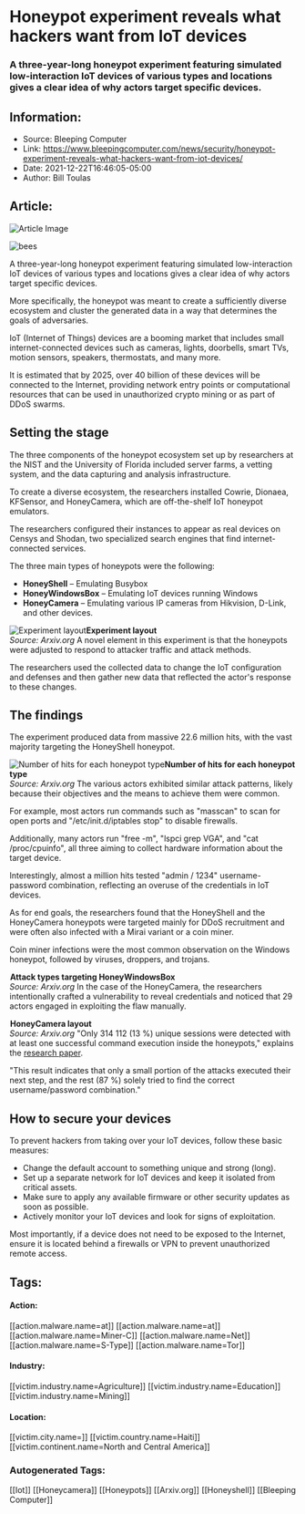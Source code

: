 # Honeypot experiment reveals what hackers want from IoT devices
### ​A three-year-long honeypot experiment featuring simulated low-interaction IoT devices of various types and locations gives a clear idea of why actors target specific devices.

## Information:
+ Source: Bleeping Computer
+ Link: https://www.bleepingcomputer.com/news/security/honeypot-experiment-reveals-what-hackers-want-from-iot-devices/
+ Date: 2021-12-22T16:46:05-05:00
+ Author: Bill Toulas


## Article:
![Article Image](https://www.bleepstatic.com/content/hl-images/2021/12/22/bees.jpg)

![bees](https://www.bleepstatic.com/content/hl-images/2021/12/22/bees.jpg?rand=1902165521)


​A three-year-long honeypot experiment featuring simulated low-interaction IoT devices of various types and locations gives a clear idea of why actors target specific devices.


More specifically, the honeypot was meant to create a sufficiently diverse ecosystem and cluster the generated data in a way that determines the goals of adversaries.


IoT (Internet of Things) devices are a booming market that includes small internet-connected devices such as cameras, lights, doorbells, smart TVs, motion sensors, speakers, thermostats, and many more.


It is estimated that by 2025, over 40 billion of these devices will be connected to the Internet, providing network entry points or computational resources that can be used in unauthorized crypto mining or as part of DDoS swarms.


Setting the stage
-----------------


The three components of the honeypot ecosystem set up by researchers at the NIST and the University of Florida included server farms, a vetting system, and the data capturing and analysis infrastructure.


To create a diverse ecosystem, the researchers installed Cowrie, Dionaea, KFSensor, and HoneyCamera, which are off-the-shelf IoT honeypot emulators.


The researchers configured their instances to appear as real devices on Censys and Shodan, two specialized search engines that find internet-connected services.


The three main types of honeypots were the following:


* **HoneyShell** – Emulating Busybox
* **HoneyWindowsBox** – Emulating IoT devices running Windows
* **HoneyCamera** – Emulating various IP cameras from Hikvision, D-Link, and other devices.


![Experiment layout](https://www.bleepstatic.com/images/news/u/1220909/Diagrams/honeypot_setting.jpg)**Experiment layout**  
*Source: Arxiv.org*
A novel element in this experiment is that the honeypots were adjusted to respond to attacker traffic and attack methods. 


The researchers used the collected data to change the IoT configuration and defenses and then gather new data that reflected the actor's response to these changes.


The findings
------------


The experiment produced data from massive 22.6 million hits, with the vast majority targeting the HoneyShell honeypot.



![Number of hits for each honeypot type](https://www.bleepstatic.com/images/news/u/1220909/Tables/hits.jpg)**Number of hits for each honeypot type**  
*Source: Arxiv.org*
The various actors exhibited similar attack patterns, likely because their objectives and the means to achieve them were common.


For example, most actors run commands such as "masscan" to scan for open ports and "/etc/init.d/iptables stop" to disable firewalls.


Additionally, many actors run "free -m", "lspci grep VGA", and "cat /proc/cpuinfo", all three aiming to collect hardware information about the target device.


Interestingly, almost a million hits tested "admin / 1234" username-password combination, reflecting an overuse of the credentials in IoT devices.


As for end goals, the researchers found that the HoneyShell and the HoneyCamera honeypots were targeted mainly for DDoS recruitment and were often also infected with a Mirai variant or a coin miner.


Coin miner infections were the most common observation on the Windows honeypot, followed by viruses, droppers, and trojans.



![Attack types targeting HoneyShell](data:image/gif;base64,R0lGODlhAQABAAAAACH5BAEKAAEALAAAAAABAAEAAAICTAEAOw==)**Attack types targeting HoneyWindowsBox**  
*Source: Arxiv.org*
In the case of the HoneyCamera, the researchers intentionally crafted a vulnerability to reveal credentials and noticed that 29 actors engaged in exploiting the flaw manually.



![HoneyCamera layout](data:image/gif;base64,R0lGODlhAQABAAAAACH5BAEKAAEALAAAAAABAAEAAAICTAEAOw==)**HoneyCamera layout**  
*Source: Arxiv.org*
"Only 314 112 (13 %) unique sessions were detected with at least one successful command execution inside the honeypots," explains the [research paper](https://arxiv.org/pdf/2112.10974.pdf).


"This result indicates that only a small portion of the attacks executed their next step, and the rest (87 %) solely tried to find the correct username/password combination."


How to secure your devices
--------------------------


To prevent hackers from taking over your IoT devices, follow these basic measures:


* Change the default account to something unique and strong (long).
* Set up a separate network for IoT devices and keep it isolated from critical assets.
* Make sure to apply any available firmware or other security updates as soon as possible.
* Actively monitor your IoT devices and look for signs of exploitation.

Most importantly, if a device does not need to be exposed to the Internet, ensure it is located behind a firewalls or VPN to prevent unauthorized remote access.





## Tags:

#### Action:
[[action.malware.name=at]] [[action.malware.name=at]] [[action.malware.name=Miner-C]] [[action.malware.name=Net]] [[action.malware.name=S-Type]] [[action.malware.name=Tor]]

#### Industry:
[[victim.industry.name=Agriculture]] [[victim.industry.name=Education]] [[victim.industry.name=Mining]]

#### Location:
[[victim.city.name=]] [[victim.country.name=Haiti]] [[victim.continent.name=North and Central America]]

### Autogenerated Tags:
[[Iot]] [[Honeycamera]] [[Honeypots]] [[Arxiv.org]] [[Honeyshell]] [[Bleeping Computer]]

